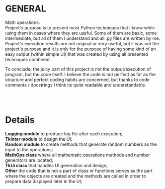 # GENERAL
Math operations:</br>
Project's purpose is to present most Python techniques that I know while using them in cases where they are useful. Some of them are basic, some intermediate, but all of them
I understand and all .py files are written by me. Project's execution results are not original or very useful, but it was not the project's purpose and it is only for the purpose of having some kind of an easy output (within simple UI) that was created by using all presented techniques combined. </br>

To conclude, the juicy part of this project is not the output/execution of program, but the code itself. I believe the code is not perfect as far as the structure and
perfect coding habits are concerned, but thanks to code comments / docstrings I think its quite readable and understandable.

</br></br>

# Details
**Logging module** to produce log file after each execution;</br>
**Tkinter module** to design the UI;</br>
**Random module** to create methods that generate random numbers as the input to the operations;</br>
**MathOps class** where all mathematic operations methods and number generators are located;</br>
**TkUi class** that handles UI generation and design;</br>
**Other** the code that is not a part of class or functions serves as the part where the objects are created and the methods are called in order to prepare data displayed later in the UI;</br></br>

